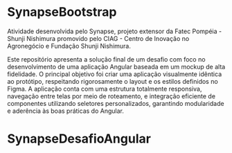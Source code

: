 # SynapseBootstrap
Atividade desenvolvida pelo Synapse, projeto extensor da Fatec Pompéia - Shunji Nishimura promovido pelo CIAG - Centro de Inovação no Agronegócio e Fundação Shunji Nishimura.

Este repositório apresenta a solução final de um desafio com foco no desenvolvimento de uma aplicação Angular baseada em um mockup de alta fidelidade. O principal objetivo foi criar uma aplicação visualmente idêntica ao protótipo, respeitando rigorosamente o layout e os estilos definidos no Figma. A aplicação conta com uma estrutura totalmente responsiva, navegação entre telas por meio de roteamento, e integração eficiente de componentes utilizando seletores personalizados, garantindo modularidade e aderência às boas práticas do Angular.

# SynapseDesafioAngular

